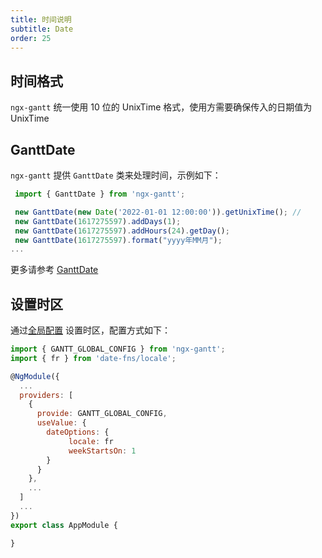 ```yaml
---
title: 时间说明
subtitle: Date
order: 25
---
```


## 时间格式

`ngx-gantt` 统一使用 10 位的 UnixTime 格式，使用方需要确保传入的日期值为 UnixTime

## GanttDate

`ngx-gantt` 提供 `GanttDate` 类来处理时间，示例如下：

```javascript
 import { GanttDate } from 'ngx-gantt';

 new GanttDate(new Date('2022-01-01 12:00:00')).getUnixTime(); //
 new GanttDate(1617275597).addDays(1);
 new GanttDate(1617275597).addHours(24).getDay();
 new GanttDate(1617275597).format("yyyy年MM月");
...

```

更多请参考 [GanttDate](https://github.com/worktile/ngx-gantt/blob/master/packages/gantt/src/utils/date.ts)

## 设置时区

通过[全局配置](/guides/configuration/global) 设置时区，配置方式如下：

```javascript
import { GANTT_GLOBAL_CONFIG } from 'ngx-gantt';
import { fr } from 'date-fns/locale';

@NgModule({
  ...
  providers: [
    {
      provide: GANTT_GLOBAL_CONFIG,
      useValue: {
        dateOptions: {
             locale: fr
             weekStartsOn: 1
        }
      }
    },
    ...
  ]
  ...
})
export class AppModule {

}
```
